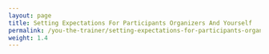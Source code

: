 ```yaml
---
layout: page
title: Setting Expectations For Participants Organizers And Yourself
permalink: /you-the-trainer/setting-expectations-for-participants-organizers-and-yourself/
weight: 1.4
---
```


